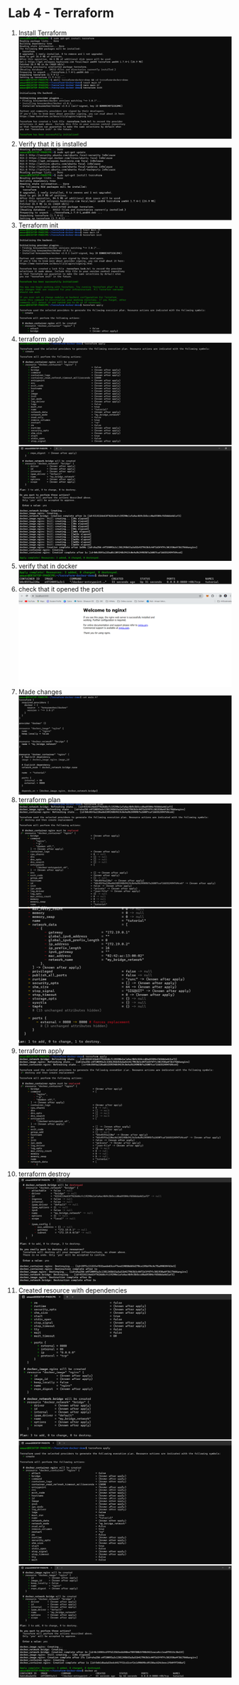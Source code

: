 # Lab 4 - Terraform
1. Install Terraform
![install tap & terraform](images/1.png)
2. Verify that it is installed
![verify terraform install](images/2.png)
3. Terraform init
![init teraaform](images/3.png)
4. terraform apply
![apply terraform](images/5.png)
![apply terraform](images/4.png)
5. verify that in docker 
![docker verify](images/6.png)
6. check that it opened the port
![localhost verify](images/9.png)
7. Made changes
![made changes](images/8.png)
8. terraform plan
![plan](images/10.png)
![plan](images/11.png)
9. terraform apply 
![apply ](images/12.png)
10. terraform destroy
![destory](images/13.png)
11. Created resource with dependencies
![dependencies ](images/14.png)
![dependencies ](images/15.png)
![dependencies ](images/16.png)